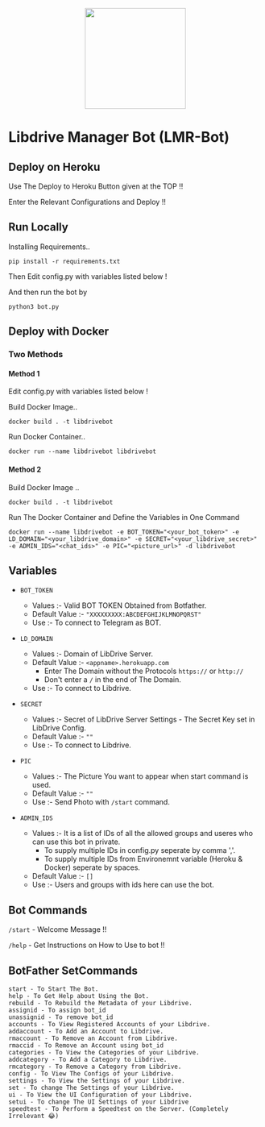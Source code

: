 <p align="center">
  <a href="https://heroku.com/deploy?template=https://github.com/shrey2199/LD_Meta_bot">
    <img src="https://img.shields.io/badge/Deploy%20To%20Heroku-blueviolet?style=for-the-badge&logo=heroku" width="200" />
  </a>
</p>

# Libdrive Manager Bot (LMR-Bot)

## Deploy on Heroku

Use The Deploy to Heroku Button given at the TOP !!

Enter the Relevant Configurations and Deploy !!

## Run Locally

Installing Requirements.. 

    pip install -r requirements.txt

Then Edit config.py with variables listed below !

And then run the bot by 

    python3 bot.py

## Deploy with Docker

### Two Methods

#### Method 1

Edit config.py with variables listed below !

Build Docker Image.. 

    docker build . -t libdrivebot

Run Docker Container.. 

    docker run --name libdrivebot libdrivebot

#### Method 2

Build Docker Image ..

    docker build . -t libdrivebot

Run The Docker Container and Define the Variables in One Command

    docker run --name libdrivebot -e BOT_TOKEN="<your_bot_token>" -e LD_DOMAIN="<your_libdrive_domain>" -e SECRET="<your_libdrive_secret>" -e ADMIN_IDS="<chat_ids>" -e PIC="<picture_url>" -d libdrivebot

## Variables

- `BOT_TOKEN`
  - Values :- Valid BOT TOKEN Obtained from Botfather.
  - Default Value :- `"XXXXXXXXX:ABCDEFGHIJKLMNOPQRST"`
  - Use :- To connect to Telegram as BOT.

- `LD_DOMAIN`
  - Values :- Domain of LibDrive Server.
  - Default Value :- `<appname>.herokuapp.com`
    - Enter The Domain without the Protocols `https://` or `http://`
    - Don't enter a `/` in the end of The Domain.
  - Use :- To connect to Libdrive.

- `SECRET`
  - Values :- Secret of LibDrive Server Settings - The Secret Key set in LibDrive Config.
  - Default Value :- `""`
  - Use :- To connect to Libdrive.

- `PIC`
  - Values :- The Picture You want to appear when start command is used.
  - Default Value :- `""`
  - Use :- Send Photo with `/start` command.

- `ADMIN_IDS`
  - Values :- It is a list of IDs of all the allowed groups and useres who can use this bot in private. 
    - To supply multiple IDs in config.py seperate by comma ','. 
    - To supply multiple IDs from Environemnt variable (Heroku & Docker) seperate by spaces.
  - Default Value :- `[]` 
  - Use :- Users and groups with ids here can use the bot.

## Bot Commands

`/start` - Welcome Message !!

`/help` - Get Instructions on How to Use to bot !!

## BotFather SetCommands

    start - To Start The Bot.
    help - To Get Help about Using the Bot.
    rebuild - To Rebuild the Metadata of your Libdrive.
    assignid - To assign bot_id
    unassignid - To remove bot_id
    accounts - To View Registered Accounts of your Libdrive.
    addaccount - To Add an Account to Libdrive.
    rmaccount - To Remove an Account from Libdrive.
    rmaccid - To Remove an Account using bot_id
    categories - To View the Categories of your Libdrive.
    addcategory - To Add a Category to Libdrive.
    rmcategory - To Remove a Category from Libdrive.
    config - To View The Configs of your Libdrive.
    settings - To View the Settings of your Libdrive.
    set - To change The Settings of your Libdrive.
    ui - To View the UI Configuration of your Libdrive.
    setui - To change The UI Settings of your Libdrive
    speedtest - To Perform a Speedtest on the Server. (Completely Irrelevant 😂)
